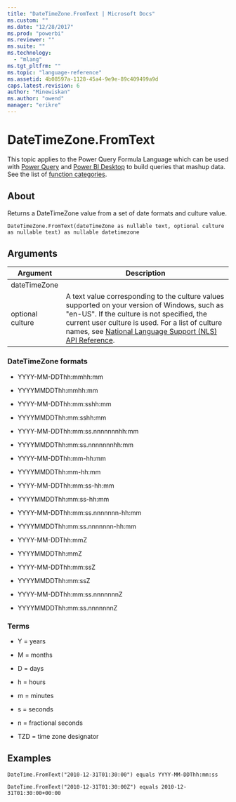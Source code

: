 ```yaml
---
title: "DateTimeZone.FromText | Microsoft Docs"
ms.custom: ""
ms.date: "12/28/2017"
ms.prod: "powerbi"
ms.reviewer: ""
ms.suite: ""
ms.technology: 
  - "mlang"
ms.tgt_pltfrm: ""
ms.topic: "language-reference"
ms.assetid: 4b08597a-1128-45a4-9e9e-89c409499a9d
caps.latest.revision: 6
author: "Minewiskan"
ms.author: "owend"
manager: "erikre"
---
```

# DateTimeZone.FromText
This topic applies to the Power Query Formula Language which can be used with [Power Query](https://support.office.com/article/Introduction-to-Microsoft-Power-Query-for-Excel-6E92E2F4-2079-4E1F-BAD5-89F6269CD605) and [Power BI Desktop](http://go.microsoft.com/fwlink/p/?LinkId=618607) to build queries that mashup data. See the list of [function categories](https://msdn.microsoft.com/en-us/library/mt211003.aspx).  
  
## About  
Returns a DateTimeZone value from a set of date formats and culture value.  
  
```  
DateTimeZone.FromText(dateTimeZone as nullable text, optional culture as nullable text) as nullable datetimezone  
```  
  
## Arguments  
  
|Argument|Description|  
|------------|---------------|  
|dateTimeZone||  
|optional culture|A text value corresponding to the culture values supported on your version of Windows, such as "en-US". If the culture is not specified, the current user culture is used. For a list of culture names, see [National Language Support (NLS) API Reference](http://msdn.microsoft.com/en-us/goglobal/bb896001.aspx).|  
  
### DateTimeZone formats  
  
-   YYYY-MM-DDThh:mmhh:mm  
  
-   YYYYMMDDThh:mmhh:mm  
  
-   YYYY-MM-DDThh:mm:sshh:mm  
  
-   YYYYMMDDThh:mm:sshh:mm  
  
-   YYYY-MM-DDThh:mm:ss.nnnnnnnhh:mm  
  
-   YYYYMMDDThh:mm:ss.nnnnnnnhh:mm  
  
-   YYYY-MM-DDThh:mm-hh:mm  
  
-   YYYYMMDDThh:mm-hh:mm  
  
-   YYYY-MM-DDThh:mm:ss-hh:mm  
  
-   YYYYMMDDThh:mm:ss-hh:mm  
  
-   YYYY-MM-DDThh:mm:ss.nnnnnnn-hh:mm  
  
-   YYYYMMDDThh:mm:ss.nnnnnnn-hh:mm  
  
-   YYYY-MM-DDThh:mmZ  
  
-   YYYYMMDDThh:mmZ  
  
-   YYYY-MM-DDThh:mm:ssZ  
  
-   YYYYMMDDThh:mm:ssZ  
  
-   YYYY-MM-DDThh:mm:ss.nnnnnnnZ  
  
-   YYYYMMDDThh:mm:ss.nnnnnnnZ  
  
### Terms  
  
-   Y = years  
  
-   M = months  
  
-   D = days  
  
-   h = hours  
  
-   m = minutes  
  
-   s = seconds  
  
-   n = fractional seconds  
  
-   TZD = time zone designator  
  
## Examples  
  
```  
DateTime.FromText("2010-12-31T01:30:00") equals YYYY-MM-DDThh:mm:ss  
```  
  
```  
DateTime.FromText("2010-12-31T01:30:00Z") equals 2010-12-31T01:30:00+00:00  
```  

